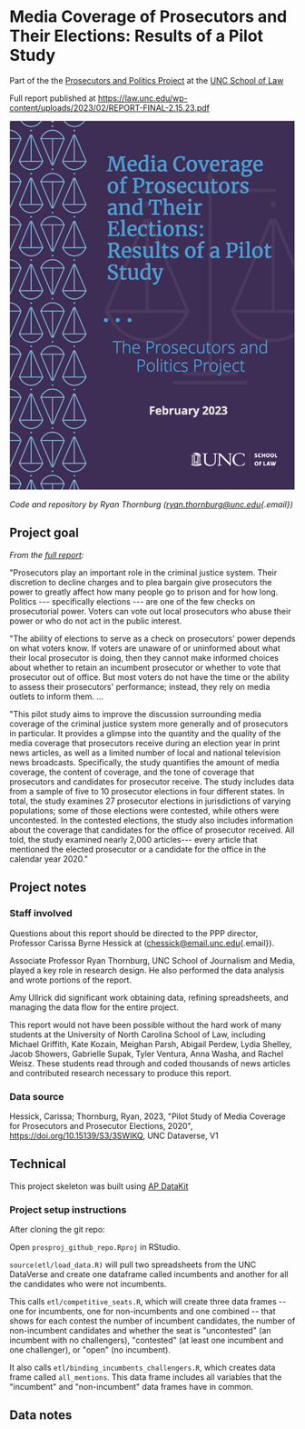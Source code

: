 # Media Coverage of Prosecutors and Their Elections: Results of a Pilot Study

Part of the the [Prosecutors and Politics Project](https://law.unc.edu/academics/centers-and-programs/prosecutors-and-politics-project/) at the [UNC School of Law](https://law.unc.edu/)

Full report published at <https://law.unc.edu/wp-content/uploads/2023/02/REPORT-FINAL-2.15.23.pdf>

[![](publish/report_cover.png)](https://law.unc.edu/wp-content/uploads/2023/02/REPORT-FINAL-2.15.23.pdf)

*Code and repository by Ryan Thornburg ([ryan.thornburg\@unc.edu](mailto:ryan.thornburg@unc.edu){.email})*

## Project goal

*From the [full report](https://law.unc.edu/wp-content/uploads/2023/02/REPORT-FINAL-2.15.23.pdf):*

"Prosecutors play an important role in the criminal justice system. Their discretion to decline charges and to plea bargain give prosecutors the power to greatly affect how many people go to prison and for how long. Politics --- specifically elections --- are one of the few checks on prosecutorial power. Voters can vote out local prosecutors who abuse their power or who do not act in the public interest.

"The ability of elections to serve as a check on prosecutors' power depends on what voters know. If voters are unaware of or uninformed about what their local prosecutor is doing, then they cannot make informed choices about whether to retain an incumbent prosecutor or whether to vote that prosecutor out of office. But most voters do not have the time or the ability to assess their prosecutors' performance; instead, they rely on media outlets to inform them. ...

"This pilot study aims to improve the discussion surrounding media coverage of the criminal justice system more generally and of prosecutors in particular. It provides a glimpse into the quantity and the quality of the media coverage that prosecutors receive during an election year in print news articles, as well as a limited number of local and national television news broadcasts. Specifically, the study quantifies the amount of media coverage, the content of coverage, and the tone of coverage that prosecutors and candidates for prosecutor receive. The study includes data from a sample of five to 10 prosecutor elections in four different states. In total, the study examines 27 prosecutor elections in jurisdictions of varying populations; some of those elections were contested, while others were uncontested. In the contested elections, the study also includes information about the coverage that candidates for the office of prosecutor received. All told, the study examined nearly 2,000 articles--- every article that mentioned the elected prosecutor or a candidate for the office in the calendar year 2020."

## Project notes

### Staff involved

Questions about this report should be directed to the PPP director, Professor Carissa Byrne Hessick at ([chessick\@email.unc.edu](mailto:chessick@email.unc.edu){.email}).

Associate Professor Ryan Thornburg, UNC School of Journalism and Media, played a key role in research design. He also performed the data analysis and wrote portions of the report.

Amy Ullrick did significant work obtaining data, refining spreadsheets, and managing the data flow for the entire project.

This report would not have been possible without the hard work of many students at the University of North Carolina School of Law, including Michael Griffith, Kate Kozain, Meighan Parsh, Abigail Perdew, Lydia Shelley, Jacob Showers, Gabrielle Supak, Tyler Ventura, Anna Washa, and Rachel Weisz. These students read through and coded thousands of news articles and contributed research necessary to produce this report.

### Data source

Hessick, Carissa; Thornburg, Ryan, 2023, "Pilot Study of Media Coverage for Prosecutors and Prosecutor Elections, 2020", <https://doi.org/10.15139/S3/3SWIKQ>, UNC Dataverse, V1

## Technical

This project skeleton was built using [AP DataKit](http://datakit.ap.org/)

### Project setup instructions

After cloning the git repo:

Open `prosproj_github_repo.Rproj` in RStudio.

`source(etl/load_data.R)` will pull two spreadsheets from the UNC DataVerse and create one dataframe called incumbents and another for all the candidates who were not incumbents.

This calls `etl/competitive_seats.R`, which will create three data frames -- one for incumbents, one for non-incumbents and one combined -- that shows for each contest the number of incumbent candidates, the number of non-incumbent candidates and whether the seat is "uncontested" (an incumbent with no challengers), "contested" (at least one incumbent and one challenger), or "open" (no incumbent).

It also calls `etl/binding_incumbents_challengers.R`, which creates data frame called `all_mentions`. This data frame includes all variables that the "incumbent" and "non-incumbent" data frames have in common.

## Data notes



